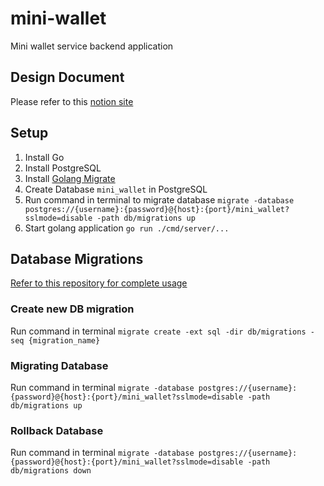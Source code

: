 # mini-wallet
Mini wallet service backend application

## Design Document
Please refer to this [notion site](https://boiling-handstand-d11.notion.site/Mini-Wallet-Exercise-11c1786ae8964f3bb2ff0badf109ac2b)

## Setup
1. Install Go
2. Install PostgreSQL
3. Install [Golang Migrate](https://github.com/golang-migrate/migrate)
4. Create Database `mini_wallet` in PostgreSQL
5. Run command in terminal to migrate database `migrate -database postgres://{username}:{password}@{host}:{port}/mini_wallet?sslmode=disable -path db/migrations up`
6. Start golang application `go run ./cmd/server/...`

## Database Migrations
[Refer to this repository for complete usage](https://github.com/golang-migrate/migrate)

### Create new DB migration
Run command in terminal `migrate create -ext sql -dir db/migrations -seq {migration_name}`

### Migrating Database
Run command in terminal `migrate -database postgres://{username}:{password}@{host}:{port}/mini_wallet?sslmode=disable -path db/migrations up`

### Rollback Database
Run command in terminal `migrate -database postgres://{username}:{password}@{host}:{port}/mini_wallet?sslmode=disable -path db/migrations down`
